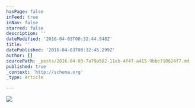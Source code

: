 ```yaml
---
hasPage: false
inFeed: true
inNav: false
starred: false
description: ''
dateModified: '2016-04-03T00:32:44.948Z'
title: ''
datePublished: '2016-04-03T00:32:45.299Z'
author: []
sourcePath: _posts/2016-04-03-7a79a582-11eb-4f47-a415-9bbc710624f7.md
published: true
_context: 'http://schema.org'
_type: Article

---
```

![](https://the-grid-user-content.s3-us-west-2.amazonaws.com/358d911d-c1c9-43e9-9b8a-6dc0ffb9a4ff.jpg)